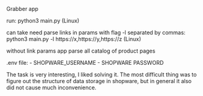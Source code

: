 Grabber app

run:
    python3 main.py (Linux)

can take need parse links in params with flag -l separated by commas:
    python3 main.py -l https://x,https://y,https://z (Linux)

without link params app parse all catalog of product pages 

.env file:
    - SHOPWARE_USERNAME
    - SHOPWARE PASSWORD

The task is very interesting, I liked solving it. The most difficult thing was to figure out the structure of data storage in shopware, but in general it also did not cause much inconvenience.

